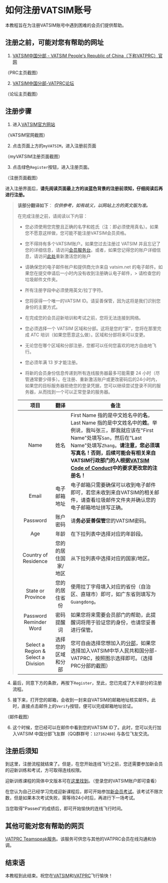 # 如何注册VATSIM账号

本教程旨在为注册VATSIM账号中遇到困难的会员们提供帮助。

## 注册之前，可能对您有帮助的网址

1. [VATSIM中国分部 - VATSIM People's Republic of China（下称VATPRC）官网](https://www.vatprc.net/)

（PRC主页截图）

2. [VATSIM中国分部-VATPRC论坛](https://community.vatprc.net/)

（论坛主页截图）

## 注册步骤

1. 进入[VATSIM官方网站](https://vatsim.net/)

（VATSIM官网截图）

2. 点击页面上方的```myVATSIM```，进入注册前页面

（myVATSIM注册页面截图）

3. 点击绿色```Register```按钮，进入注册页面。

（注册页面截图）

进入注册界面后，**请先阅读页面最上方的淡蓝色背景的注册前须知，仔细阅读后再进行注册。**

> **该部分翻译如下**：
> ***仅供参考，如有歧义，以网站上方的英文版为准。***
>
> 在完成注册之前，请阅读以下内容：
>
> - 您必须使用您完整且正确的名字和姓氏（注：即必须使用真名）。如果您不愿意这样做，您可能不能注册VATSIM会员资格。
>
> - 您不得持有多个VATSIM账户。如果您过去注册过 VATSIM 并且忘记了您的详细信息，请访问[会员服务台](https://support.vatsim.net/)。或者，如果您记得您的账户详细信息，请访问[此处](https://my.vatsim.net/reactivate)重新激活您的账户
>
> - 请确保您的电子邮件帐户和提供商允许来自 vatsim.net 的电子邮件。如果您在提交申请后一小时内没有收到注册确认电子邮件，> 请检查您的垃圾邮件文件夹。
>
> - 所有注册字段中必须使用英文/拉丁字符。
>
> - 您将获得一个唯一的VATSIM ID。请妥善保管，因为这将是我们识别您身份的主要方式。
>
> - 在完成您的会员迎新培训和考试之前，您将无法连接到网络。
>
> - 您必须选择一个 VATSIM 区域和分部。这将是您的“家”，您将在那里完成 ATC 培训（如果您愿意这么做）。区域和分部将来可以变更。
>
> - 无论您在哪个区域和分部注册，您都可以任何您喜欢的地方自由地飞行。
>
> - 您必须年满 13 岁才能注册。
>
> - 将新的会员身份信息传递到所有连线服务器最多可能需要 24 小时（尽管通常要少得多）。在注册、重新激活账户或更改密码后的24小时内，如果您的目标服务器拒绝您的登录凭据，您可以继续尝试登录不同的服务器，从而找到一个可以正常登录的服务器。
> 
> | 项目 | 翻译 | 备注 |
> | :---: | :---: | --- |
> | Name | 姓名 | First Name 指的是中文姓名中的**名**，Last Name 指的是中文姓名中的**姓**。举例说，我叫张三，那我就应该在"First Name"处填写```San```，然后在"Last Name"处填写```Zhang```。**请注意，您必须填写真名！否则，后续可能会有相关来自VATSIM行政部门的人根据[VATSIM Code of Conduct](https://vatsim.net/documents/code-of-conduct/)中的要求更改您的注册名！**|
> | Email | 电子邮箱地址 | 电子邮箱只需要确保可以收到电子邮件即可，若您未收到来自VATSIM的相关邮件，请查看垃圾邮件文件夹并确认您的电子邮箱地址拼写正确。|
> | Password | 账户密码 | 请**务必妥善保管**您的VATSIM密码。|
> | Age | 年龄 | 在下拉列表中选择对应的年龄段。|
> | Country of Residence | 您的的居住国家/地区 | 从下拉列表中选择对应的国家/地区。 |
> | State or Province | 您的的居住省份 | 使用拉丁字母填入对应的省份（自治区、直辖市）即可，如广东省则填写为```Guangdong```。|
> | Password Reminder Word | 密码提醒词 | 如果您将来需要会员部门的帮助，此提醒词将用于验证您的身份，也请您妥善进行保管。 |
> | Select a Region & Select a Division | 选择您的区域和分部 | 您可自由选择您想加入的[分部](https://vatsim.net/docs/about/regions)，如果您选择加入VATSIM中华人民共和国分部-VATPRC，按照图示选择即可。（选择PRC分部的截图） |

4. 最后，同意下方的条款，再按下```Register```，至此，您已完成了大半部分的注册流程。

5. 接下来，打开您的邮箱，会收到一封来自VATSIM的邮箱地址核实邮件。此时，直接点击邮件上的```Verify```按钮，便可以完成邮箱地址验证。

（邮件截图）

6. 这个时候，您已经可以在邮件中看到您的VATSIM ID了。此时，您可以先行加入VATSIM 中国分部飞友群（QQ群群号：```127162488```) 与各位飞友交流。

## 注册后须知
 到这里，注册流程就结束了。但是，在您开始连线飞行之前，您还需要参加新会员的迎新训练和考试，方可取得连线权限。

迎新训练课程的简体中文版本可在[这里找到](https://my.vatsim.net/learn/new-member-orientation-course/section/123)。（登录您的VATSIM账户即可查看）

在您认为自己已经学习完成迎新课程后，即可开始参加[新会员考试](https://my.vatsim.net/exams)。该考试不限次数，但是如果本次考试失败，需等待24小时后，再进行下一场考试。

当您取得"Passed"的成绩后，即可开始愉快的连线飞行时间。

## 其他可能对您有帮助的网页

[VATPRC Teamspeak服务](https://www.vatprc.net/ts3)。该服务可供您与其他的VATPRC会员在线沟通和协调。

## 结束语
本教程到此结束。祝您在[VATSIM](https://www.vatsim.net)和[VATPRC](https://www.vatprc.net)飞行愉快！
